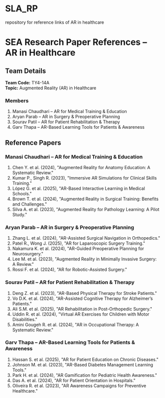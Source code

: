# SLA_RP
repository for reference links of AR in healthcare
# SEA Research Paper References – AR in Healthcare

## Team Details
**Team Code:** TY4-14A  
**Topic:** Augmented Reality (AR) in Healthcare  

### Members
1. Manasi Chaudhari – AR for Medical Training & Education  
2. Aryan Parab – AR in Surgery & Preoperative Planning  
3. Sourav Patil – AR for Patient Rehabilitation & Therapy  
4. Garv Thapa – AR-Based Learning Tools for Patients & Awareness  

## Reference Papers

### Manasi Chaudhari – AR for Medical Training & Education
1. Chen Y. et al. (2024), "Augmented Reality for Anatomy Education: A Systematic Review."  
2. Kumar P., Singh R. (2023), "Immersive AR Simulations for Clinical Skills Training."  
3. López G. et al. (2025), "AR-Based Interactive Learning in Medical Schools."  
4. Brown T. et al. (2024), "Augmented Reality in Surgical Training: Benefits and Challenges."  
5. Silva A. et al. (2023), "Augmented Reality for Pathology Learning: A Pilot Study."  

### Aryan Parab – AR in Surgery & Preoperative Planning
1. Zhang L. et al. (2024), "AR-Assisted Surgical Navigation in Orthopedics."  
2. Patel R., Wong J. (2025), "AR for Laparoscopic Surgery Training."  
3. Nakamura K. et al. (2024), "AR-Guided Preoperative Planning for Neurosurgery."  
4. Lee M. et al. (2023), "Augmented Reality in Minimally Invasive Surgery: A Review."  
5. Rossi F. et al. (2024), "AR for Robotic-Assisted Surgery."  

### Sourav Patil – AR for Patient Rehabilitation & Therapy
1. Deng Z. et al. (2023), "AR-Based Physical Therapy for Stroke Patients."  
2. Vo D.K. et al. (2024), "AR-Assisted Cognitive Therapy for Alzheimer’s Patients."  
3. Ali S.M. et al. (2025), "AR Rehabilitation in Post-Orthopedic Surgery."  
4. Uddin R. et al. (2024), "Virtual AR Exercises for Children with Motor Disabilities."  
5. Amini Gougeh R. et al. (2024), "AR in Occupational Therapy: A Systematic Review."  

### Garv Thapa – AR-Based Learning Tools for Patients & Awareness
1. Hassan S. et al. (2025), "AR for Patient Education on Chronic Diseases."  
2. Johnson M. et al. (2023), "AR-Based Diabetes Management Learning Tools."  
3. Park H. et al. (2024), "AR Gamification for Pediatric Health Awareness."  
4. Das A. et al. (2024), "AR for Patient Orientation in Hospitals."  
5. Oliveira R. et al. (2023), "AR Awareness Campaigns for Preventive Healthcare."

